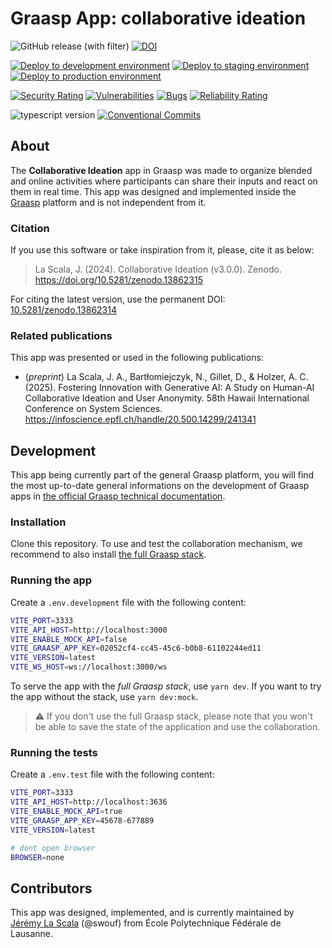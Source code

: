 # Graasp App: collaborative ideation

![GitHub release (with filter)](https://img.shields.io/github/v/release/graasp/graasp-app-collaborative-ideation)
[![DOI](https://zenodo.org/badge/DOI/10.5281/zenodo.13862315.svg)](https://doi.org/10.5281/zenodo.13862315)

[![Deploy to development environment](https://github.com/graasp/graasp-app-collaborative-ideation/actions/workflows/deploy-dev.yml/badge.svg)](https://github.com/graasp/graasp-app-collaborative-ideation/actions/workflows/deploy-dev.yml)
[![Deploy to staging environment](https://github.com/graasp/graasp-app-collaborative-ideation/actions/workflows/deploy-stage.yml/badge.svg)](https://github.com/graasp/graasp-app-collaborative-ideation/actions/workflows/deploy-stage.yml)
[![Deploy to production environment](https://github.com/graasp/graasp-app-collaborative-ideation/actions/workflows/deploy-prod.yml/badge.svg)](https://github.com/graasp/graasp-app-collaborative-ideation/actions/workflows/deploy-prod.yml)


[![Security Rating](https://sonarcloud.io/api/project_badges/measure?project=graasp_graasp-app-collaborative-ideation&metric=security_rating)](https://sonarcloud.io/summary/new_code?id=graasp_graasp-app-collaborative-ideation)
[![Vulnerabilities](https://sonarcloud.io/api/project_badges/measure?project=graasp_graasp-app-collaborative-ideation&metric=vulnerabilities)](https://sonarcloud.io/summary/new_code?id=graasp_graasp-app-collaborative-ideation)
[![Bugs](https://sonarcloud.io/api/project_badges/measure?project=graasp_graasp-app-collaborative-ideation&metric=bugs)](https://sonarcloud.io/summary/new_code?id=graasp_graasp-app-collaborative-ideation)
[![Reliability Rating](https://sonarcloud.io/api/project_badges/measure?project=graasp_graasp-app-collaborative-ideation&metric=reliability_rating)](https://sonarcloud.io/summary/new_code?id=graasp_graasp-app-collaborative-ideation)

![typescript version](https://img.shields.io/github/package-json/dependency-version/graasp/graasp-app-collaborative-ideation/typescript)
[![Conventional Commits](https://img.shields.io/badge/Conventional%20Commits-1.0.0-%23FE5196?logo=conventionalcommits&logoColor=white)](https://conventionalcommits.org)

## About

The **Collaborative Ideation** app in Graasp was made to organize blended and online activities where participants can share their inputs and react on them in real time. This app was designed and implemented inside the [Graasp](https://graasp.org) platform and is not independent from it.

### Citation

If you use this software or take inspiration from it, please, cite it as below:

> La Scala, J. (2024). Collaborative Ideation (v3.0.0). Zenodo. https://doi.org/10.5281/zenodo.13862315

For citing the latest version, use the permanent DOI: [10.5281/zenodo.13862314](https://doi.org/10.5281/zenodo.13862314)

### Related publications

This app was presented or used in the following publications:

- (_preprint_) La Scala, J. A., Bartłomiejczyk, N., Gillet, D., & Holzer, A. C. (2025). Fostering Innovation with Generative AI: A Study on Human-AI Collaborative Ideation and User Anonymity. 58th Hawaii International Conference on System Sciences. https://infoscience.epfl.ch/handle/20.500.14299/241341

## Development

This app being currently part of the general Graasp platform, you will find the most up-to-date general informations on the development of Graasp apps in [the official Graasp technical documentation](https://graasp.github.io/docs/developer/apps/).

### Installation

Clone this repository. To use and test the collaboration mechanism, we recommend to also install [the full Graasp stack](https://github.com/graasp/graasp/blob/main/README.md).

### Running the app

Create a `.env.development` file with the following content:

```bash
VITE_PORT=3333
VITE_API_HOST=http://localhost:3000
VITE_ENABLE_MOCK_API=false
VITE_GRAASP_APP_KEY=02052cf4-cc45-45c6-b0b8-61102244ed11
VITE_VERSION=latest
VITE_WS_HOST=ws://localhost:3000/ws
```

To serve the app with the _full Graasp stack_, use `yarn dev`. If you want to try the app without the stack, use `yarn dev:mock`.

> ⚠️ If you don't use the full Graasp stack, please note that you won't be able to save the state of the application and use the collaboration.

### Running the tests

Create a `.env.test` file with the following content:

```bash
VITE_PORT=3333
VITE_API_HOST=http://localhost:3636
VITE_ENABLE_MOCK_API=true
VITE_GRAASP_APP_KEY=45678-677889
VITE_VERSION=latest

# dont open browser
BROWSER=none
```

## Contributors

This app was designed, implemented, and is currently maintained by [Jérémy La Scala](https://people.epfl.ch/jeremy.lascala) (@swouf) from École Polytechnique Fédérale de Lausanne.
